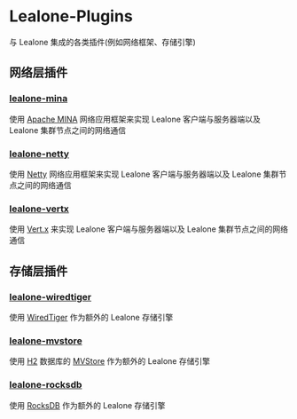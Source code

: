 # Lealone-Plugins
与 Lealone 集成的各类插件(例如网络框架、存储引擎)

## 网络层插件

### [lealone-mina](https://github.com/lealone/Lealone-Plugins/tree/master/lealone-mina)
使用 [Apache MINA](http://mina.apache.org/) 网络应用框架来实现 Lealone 客户端与服务器端以及 Lealone 集群节点之间的网络通信


### [lealone-netty](https://github.com/lealone/Lealone-Plugins/tree/master/lealone-netty)
使用 [Netty](http://netty.io/) 网络应用框架来实现 Lealone 客户端与服务器端以及 Lealone 集群节点之间的网络通信


### [lealone-vertx](https://github.com/lealone/Lealone-Plugins/tree/master/lealone-vertx)
使用 [Vert.x](https://vertx.io/) 来实现 Lealone 客户端与服务器端以及 Lealone 集群节点之间的网络通信


## 存储层插件

### [lealone-wiredtiger](https://github.com/lealone/Lealone-Plugins/tree/master/lealone-wiredtiger)
使用 [WiredTiger](http://www.wiredtiger.com/) 作为额外的 Lealone 存储引擎


### [lealone-mvstore](https://github.com/lealone/Lealone-Plugins/tree/master/lealone-mvstore)
使用 [H2](http://www.h2database.com/html/main.html) 数据库的 [MVStore](http://www.h2database.com/html/mvstore.html) 作为额外的 Lealone 存储引擎


### [lealone-rocksdb](https://github.com/lealone/Lealone-Plugins/tree/master/lealone-rocksdb)
使用 [RocksDB](https://github.com/facebook/rocksdb) 作为额外的 Lealone 存储引擎


